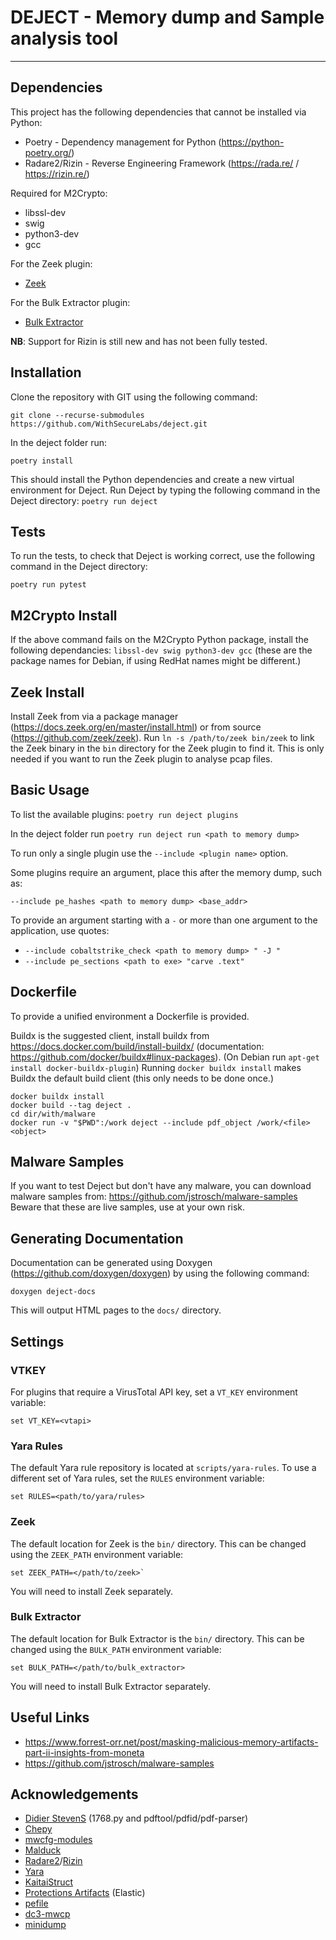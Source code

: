 # DEJECT - Memory dump and Sample analysis tool

---

## Dependencies
This project has the following dependencies that cannot be installed via Python:
* Poetry - Dependency management for Python (https://python-poetry.org/)
* Radare2/Rizin - Reverse Engineering Framework (https://rada.re/ / https://rizin.re/)

Required for M2Crypto:
* libssl-dev
* swig
* python3-dev
* gcc

For the Zeek plugin:
* [Zeek](https://github.com/zeek/zeek)

For the Bulk Extractor plugin:
* [Bulk Extractor](https://github.com/simsong/bulk_extractor)

**NB**: Support for Rizin is still new and has not been fully tested.

## Installation

Clone the repository with GIT using the following command:

`git clone --recurse-submodules https://github.com/WithSecureLabs/deject.git`

In the deject folder run: 

`poetry install`

This should install the Python dependencies and create a new virtual environment for Deject.
Run Deject by typing the following command in the Deject directory:
`poetry run deject`

## Tests
To run the tests, to check that Deject is working correct, use the following command in the Deject directory:

`poetry run pytest`

## M2Crypto Install
If the above command fails on the M2Crypto Python package, install the following dependancies:
`libssl-dev swig python3-dev gcc`
(these are the package names for Debian, if using RedHat names might be different.)

## Zeek Install
Install Zeek from via a package manager (https://docs.zeek.org/en/master/install.html) or from source (https://github.com/zeek/zeek).
Run `ln -s /path/to/zeek bin/zeek` to link the Zeek binary in the `bin` directory for the Zeek plugin to find it.
This is only needed if you want to run the Zeek plugin to analyse pcap files. 

## Basic Usage

To list the available plugins: `poetry run deject plugins`

In the deject folder run `poetry run deject run <path to memory dump>` 

To run only a single plugin use the `--include <plugin name>` option.

Some plugins require an argument, place this after the memory dump, such as:

`--include pe_hashes <path to memory dump> <base_addr>`

To provide an argument starting with a `-` or more than one argument to the application, use quotes:
* `--include cobaltstrike_check <path to memory dump> " -J "`
* `--include pe_sections <path to exe> "carve .text"`

## Dockerfile
To provide a unified environment a Dockerfile is provided. 

Buildx is the suggested client, install buildx from https://docs.docker.com/build/install-buildx/ (documentation: https://github.com/docker/buildx#linux-packages). (On Debian run `apt-get install docker-buildx-plugin`)
Running `docker buildx install` makes Buildx the default build client (this only needs to be done once.)

```
docker buildx install
docker build --tag deject .
cd dir/with/malware
docker run -v "$PWD":/work deject --include pdf_object /work/<file> <object>
```

## Malware Samples
If you want to test Deject but don't have any malware, you can download malware samples from:
https://github.com/jstrosch/malware-samples
Beware that these are live samples, use at your own risk.

## Generating Documentation
Documentation can be generated using Doxygen (https://github.com/doxygen/doxygen) by using the following command:
```
doxygen deject-docs
```
This will output HTML pages to the `docs/` directory.

## Settings

### VTKEY
For plugins that require a VirusTotal API key, set a `VT_KEY` environment variable:
```
set VT_KEY=<vtapi>
```

### Yara Rules
The default Yara rule repository is located at `scripts/yara-rules`. To use a different set of Yara rules, set the `RULES` environment variable:
```
set RULES=<path/to/yara/rules>
```

### Zeek
The default location for Zeek is the `bin/` directory. This can be changed using the `ZEEK_PATH` environment variable:
```
set ZEEK_PATH=</path/to/zeek>`
```
You will need to install Zeek separately.

### Bulk Extractor
The default location for Bulk Extractor is the `bin/` directory. This can be changed using the `BULK_PATH` environment variable:
```
set BULK_PATH=</path/to/bulk_extractor>
```
You will need to install Bulk Extractor separately.

## Useful Links 

* https://www.forrest-orr.net/post/masking-malicious-memory-artifacts-part-ii-insights-from-moneta
* https://github.com/jstrosch/malware-samples

## Acknowledgements 
* [Didier StevenS](https://github.com/DidierStevens/DidierStevensSuite) (1768.py and pdftool/pdfid/pdf-parser)
* [Chepy](https://github.com/securisec/chepy)
* [mwcfg-modules](https://github.com/c3rb3ru5d3d53c/mwcfg-modules/tree/master)
* [Malduck](https://github.com/CERT-Polska/malduck)
* [Radare2](https://github.com/radareorg/radare2)/[Rizin](https://github.com/rizinorg/rizin)
* [Yara](https://github.com/virustotal/yara)
* [KaitaiStruct](https://github.com/kaitai-io/kaitai_struct)
* [Protections Artifacts](https://github.com/elastic/protections-artifacts) (Elastic)
* [pefile](https://github.com/erocarrera/pefile)
* [dc3-mwcp](https://github.com/dod-cyber-crime-center/DC3-MWCP)
* [minidump](https://github.com/skelsec/minidump/)
